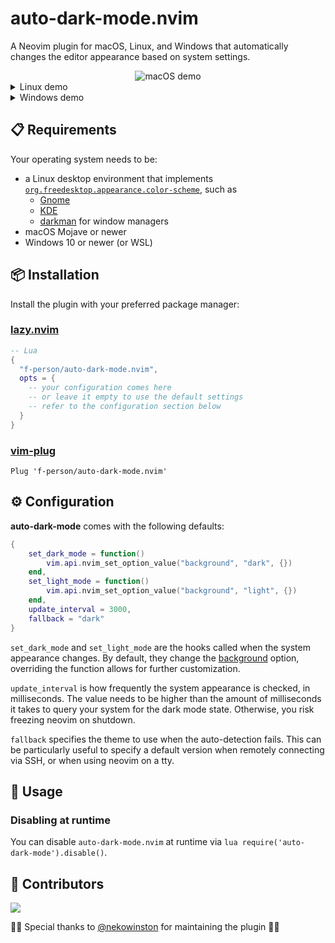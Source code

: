 # auto-dark-mode.nvim

A Neovim plugin for macOS, Linux, and Windows that automatically changes the
editor appearance based on system settings.

<!-- panvimdoc-ignore-start -->

<div style="display: flex; justify-content: center;">
	<img src="https://user-images.githubusercontent.com/79978224/257745167-36f16e78-e4d0-47d7-a395-8b2abba8ea88.gif" alt="macOS demo" style="max-width: 800px; object-fit: contain;"/>
</div>

<details>
<summary>Linux demo</summary>

<div style="display: flex; justify-content: center;">
	<img src="https://user-images.githubusercontent.com/79978224/257745238-699764e1-2fcb-4c47-b353-7c90235a12e1.gif" alt="Linux demo" style="max-width: 800px; object-fit: contain;"/>
</div>

</details>

<details>
<summary>Windows demo</summary>

<div style="display: flex; justify-content: center;">
	<img src="https://user-images.githubusercontent.com/25822972/260328314-20057463-a27c-4296-a701-3b7603aa0781.gif" alt="Windows demo" style="max-width: 800px; object-fit: contain;"/>
</div>

</details>

<!-- panvimdoc-ignore-end -->

## 📋 Requirements
Your operating system needs to be:

- a Linux desktop environment that implements
  [`org.freedesktop.appearance.color-scheme`](https://github.com/flatpak/xdg-desktop-portal/issues/629),
  such as
  - [Gnome](https://gnome.org)
  - [KDE](https://kde.org)
  - [darkman](https://gitlab.com/WhyNotHugo/darkman) for window managers
- macOS Mojave or newer
- Windows 10 or newer (or WSL)

## 📦 Installation

Install the plugin with your preferred package manager:

### [lazy.nvim](https://github.com/folke/lazy.nvim)

```lua
-- Lua
{
  "f-person/auto-dark-mode.nvim",
  opts = {
    -- your configuration comes here
    -- or leave it empty to use the default settings
    -- refer to the configuration section below
  }
}
```

### [vim-plug](https://github.com/junegunn/vim-plug)

```vim
Plug 'f-person/auto-dark-mode.nvim'
```

## ⚙️ Configuration

**auto-dark-mode** comes with the following defaults:

```lua
{
    set_dark_mode = function()
        vim.api.nvim_set_option_value("background", "dark", {})
    end,
    set_light_mode = function()
        vim.api.nvim_set_option_value("background", "light", {})
    end,
    update_interval = 3000,
    fallback = "dark"
}
```

`set_dark_mode` and `set_light_mode` are the hooks called when the system
appearance changes. By default, they change the
[background](https://neovim.io/doc/user/options.html#'background') option,
overriding the function allows for further customization.

`update_interval` is how frequently the system appearance is checked, in
milliseconds. The value needs to be higher than the amount of milliseconds it
takes to query your system for the dark mode state. Otherwise, you risk
freezing neovim on shutdown.

`fallback` specifies the theme to use when the auto-detection fails. This can
be particularly useful to specify a default version when remotely connecting
via SSH, or when using neovim on a tty.

## 🚀 Usage

### Disabling at runtime

You can disable `auto-dark-mode.nvim` at runtime via `lua require('auto-dark-mode').disable()`.

## 💖 Contributors
[![](https://contrib.rocks/image?repo=f-person/auto-dark-mode.nvim)](https://github.com/f-person/auto-dark-mode.nvim/graphs/contributors)


👩‍🎤 Special thanks to [@nekowinston](https://github.com/nekowinston) for 
maintaining the plugin 👩‍🎤
